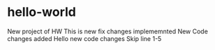 # hello-world
New project of HW
This is new fix changes implememnted
New Code changes added
Hello new code changes
Skip line 1-5
